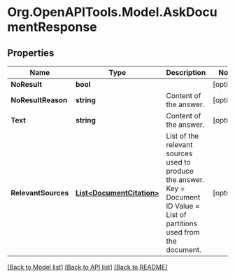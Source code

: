 # Org.OpenAPITools.Model.AskDocumentResponse

## Properties

Name | Type | Description | Notes
------------ | ------------- | ------------- | -------------
**NoResult** | **bool** |  | [optional] 
**NoResultReason** | **string** | Content of the answer. | [optional] 
**Text** | **string** | Content of the answer. | [optional] 
**RelevantSources** | [**List&lt;DocumentCitation&gt;**](DocumentCitation.md) | List of the relevant sources used to produce the answer.  Key &#x3D; Document ID  Value &#x3D; List of partitions used from the document. | [optional] 

[[Back to Model list]](../README.md#documentation-for-models) [[Back to API list]](../README.md#documentation-for-api-endpoints) [[Back to README]](../README.md)

